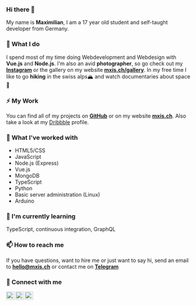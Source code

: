 ### Hi there 👋
My name is **Maximilian**, I am a 17 year old student and self-taught developer from Germany.

### 🔭 What I do

I spend most of my time doing Webdevelopment and Webdesign with **Vue.js** and **Node.js**. I'm also an avid **photographer**, so go check out my **[Instagram](https://instagram.com/creerow)** or the gallery on my website **[mxis.ch/gallery](https://mxis.ch/gallery)**. In my free time I like to go **hiking** in the swiss alps🏔 and watch documentaries about space🚀

### ⚡ My Work

You can find all of my projects on **[GitHub](https://github.com/BetaHuhn?tab=repositories)** or on my website **[mxis.ch](https://mxis.ch)**. Also take a look at my [Dribbble](https://dribbble.com/betahuhn/) profile.

### 🔨 What I've worked with

- HTML5/CSS
- JavaScript
- Node.js (Express)
- Vue.js
- MongoDB
- TypeScript
- Python
- Basic server administration (Linux)
- Arduino

### 🌱 I'm currently learning

TypeScript, continuous integration, GraphQL

### 📫 How to reach me
If you have questions, want to hire me or just want to say hi, send an email to **[hello@mxis.ch](mailto:hello@mxis.ch)** or contact me on **[Telegram](https://t.me/betahuhn)**

### 💬 Connect with me
<a href="https://www.instagram.com/creerow/">
  <img align="left" alt="Instagram" width="22px" src="https://cdn.jsdelivr.net/npm/simple-icons@v3/icons/instagram.svg" />
</a>

<a href="https://dribbble.com/betahuhn/">
  <img align="left" alt="Dribbble" width="22px" src="https://cdn.jsdelivr.net/npm/simple-icons@v3/icons/dribbble.svg" />
</a>

<a href="https://t.me/betahuhn">
  <img align="left" alt="Telegram" width="22px" src="https://cdn.jsdelivr.net/npm/simple-icons@v3/icons/telegram.svg" />
</a>

